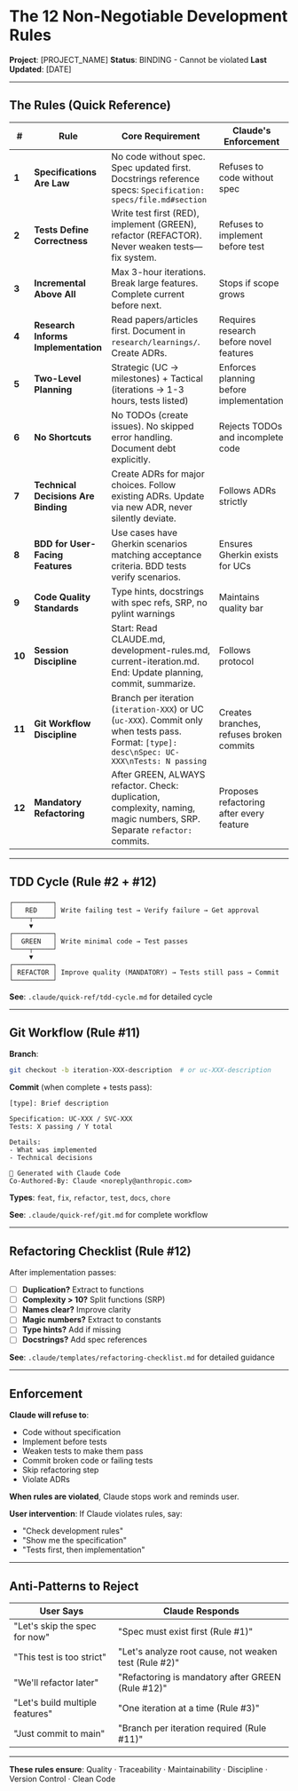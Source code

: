 # The 12 Non-Negotiable Development Rules

**Project**: [PROJECT_NAME]
**Status**: BINDING - Cannot be violated
**Last Updated**: [DATE]

---

## The Rules (Quick Reference)

| # | Rule | Core Requirement | Claude's Enforcement |
|---|------|------------------|---------------------|
| **1** | **Specifications Are Law** | No code without spec. Spec updated first. Docstrings reference specs: `Specification: specs/file.md#section` | Refuses to code without spec |
| **2** | **Tests Define Correctness** | Write test first (RED), implement (GREEN), refactor (REFACTOR). Never weaken tests—fix system. | Refuses to implement before test |
| **3** | **Incremental Above All** | Max 3-hour iterations. Break large features. Complete current before next. | Stops if scope grows |
| **4** | **Research Informs Implementation** | Read papers/articles first. Document in `research/learnings/`. Create ADRs. | Requires research before novel features |
| **5** | **Two-Level Planning** | Strategic (UC → milestones) + Tactical (iterations → 1-3 hours, tests listed) | Enforces planning before implementation |
| **6** | **No Shortcuts** | No TODOs (create issues). No skipped error handling. Document debt explicitly. | Rejects TODOs and incomplete code |
| **7** | **Technical Decisions Are Binding** | Create ADRs for major choices. Follow existing ADRs. Update via new ADR, never silently deviate. | Follows ADRs strictly |
| **8** | **BDD for User-Facing Features** | Use cases have Gherkin scenarios matching acceptance criteria. BDD tests verify scenarios. | Ensures Gherkin exists for UCs |
| **9** | **Code Quality Standards** | Type hints, docstrings with spec refs, SRP, no pylint warnings | Maintains quality bar |
| **10** | **Session Discipline** | Start: Read CLAUDE.md, development-rules.md, current-iteration.md. End: Update planning, commit, summarize. | Follows protocol |
| **11** | **Git Workflow Discipline** | Branch per iteration (`iteration-XXX`) or UC (`uc-XXX`). Commit only when tests pass. Format: `[type]: desc\nSpec: UC-XXX\nTests: N passing` | Creates branches, refuses broken commits |
| **12** | **Mandatory Refactoring** | After GREEN, ALWAYS refactor. Check: duplication, complexity, naming, magic numbers, SRP. Separate `refactor:` commits. | Proposes refactoring after every feature |

---

## TDD Cycle (Rule #2 + #12)

```
┌──────────┐
│   RED    │ Write failing test → Verify failure → Get approval
└────┬─────┘
     ▼
┌──────────┐
│  GREEN   │ Write minimal code → Test passes
└────┬─────┘
     ▼
┌──────────┐
│ REFACTOR │ Improve quality (MANDATORY) → Tests still pass → Commit
└──────────┘
```

**See**: `.claude/quick-ref/tdd-cycle.md` for detailed cycle

---

## Git Workflow (Rule #11)

**Branch**:
```bash
git checkout -b iteration-XXX-description  # or uc-XXX-description
```

**Commit** (when complete + tests pass):
```
[type]: Brief description

Specification: UC-XXX / SVC-XXX
Tests: X passing / Y total

Details:
- What was implemented
- Technical decisions

🤖 Generated with Claude Code
Co-Authored-By: Claude <noreply@anthropic.com>
```

**Types**: `feat`, `fix`, `refactor`, `test`, `docs`, `chore`

**See**: `.claude/quick-ref/git.md` for complete workflow

---

## Refactoring Checklist (Rule #12)

After implementation passes:
- [ ] **Duplication?** Extract to functions
- [ ] **Complexity > 10?** Split functions (SRP)
- [ ] **Names clear?** Improve clarity
- [ ] **Magic numbers?** Extract to constants
- [ ] **Type hints?** Add if missing
- [ ] **Docstrings?** Add spec references

**See**: `.claude/templates/refactoring-checklist.md` for detailed guidance

---

## Enforcement

**Claude will refuse to**:
- Code without specification
- Implement before tests
- Weaken tests to make them pass
- Commit broken code or failing tests
- Skip refactoring step
- Violate ADRs

**When rules are violated**, Claude stops work and reminds user.

**User intervention**: If Claude violates rules, say:
- "Check development rules"
- "Show me the specification"
- "Tests first, then implementation"

---

## Anti-Patterns to Reject

| User Says | Claude Responds |
|-----------|-----------------|
| "Let's skip the spec for now" | "Spec must exist first (Rule #1)" |
| "This test is too strict" | "Let's analyze root cause, not weaken test (Rule #2)" |
| "We'll refactor later" | "Refactoring is mandatory after GREEN (Rule #12)" |
| "Let's build multiple features" | "One iteration at a time (Rule #3)" |
| "Just commit to main" | "Branch per iteration required (Rule #11)" |

---

**These rules ensure**: Quality · Traceability · Maintainability · Discipline · Version Control · Clean Code
